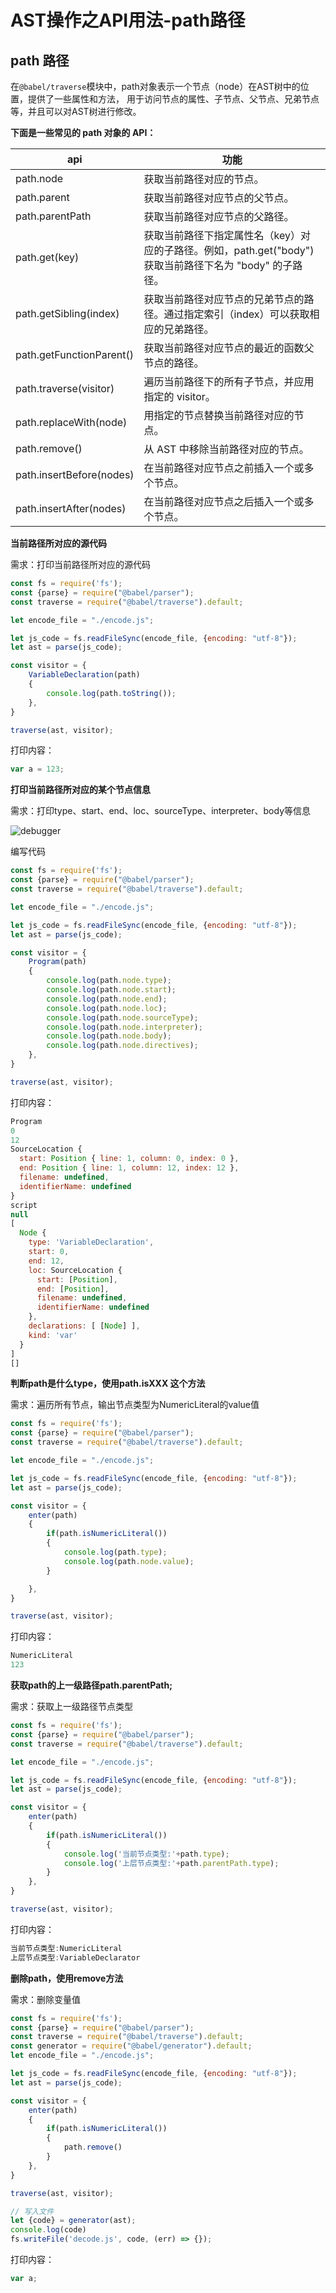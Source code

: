 # AST操作之API用法-path路径

## path 路径

在`@babel/traverse`模块中，path对象表示一个节点（node）在AST树中的位置，提供了一些属性和方法，
用于访问节点的属性、子节点、父节点、兄弟节点等，并且可以对AST树进行修改。

**下面是一些常见的 path 对象的 API：**

| api                      | 功能                                                                 |
|--------------------------|--------------------------------------------------------------------|
| path.node                | 获取当前路径对应的节点。                                                       |
| path.parent              | 获取当前路径对应节点的父节点。                                                    |
| path.parentPath          | 获取当前路径对应节点的父路径。                                                    |
| path.get(key)            | 获取当前路径下指定属性名（key）对应的子路径。例如，path.get("body") 获取当前路径下名为 "body" 的子路径。 |
| path.getSibling(index)   | 获取当前路径对应节点的兄弟节点的路径。通过指定索引（index）可以获取相应的兄弟路径。                       |
| path.getFunctionParent() | 获取当前路径对应节点的最近的函数父节点的路径。                                            |
| path.traverse(visitor)   | 遍历当前路径下的所有子节点，并应用指定的 visitor。                                      |
| path.replaceWith(node)   | 用指定的节点替换当前路径对应的节点。                                                 |
| path.remove()            | 从 AST 中移除当前路径对应的节点。                                                |
| path.insertBefore(nodes) | 在当前路径对应节点之前插入一个或多个节点。                                              |
| path.insertAfter(nodes)  | 在当前路径对应节点之后插入一个或多个节点。                                              |

**当前路径所对应的源代码**

需求：打印当前路径所对应的源代码

```javascript
const fs = require('fs');
const {parse} = require("@babel/parser");
const traverse = require("@babel/traverse").default;

let encode_file = "./encode.js";

let js_code = fs.readFileSync(encode_file, {encoding: "utf-8"});
let ast = parse(js_code);

const visitor = {
    VariableDeclaration(path)
    {
        console.log(path.toString());
    },
}

traverse(ast, visitor);
```

打印内容：

```javascript
var a = 123;
```

**打印当前路径所对应的某个节点信息**

需求：打印type、start、end、loc、sourceType、interpreter、body等信息

![debugger](./img/1.png)

编写代码

```javascript
const fs = require('fs');
const {parse} = require("@babel/parser");
const traverse = require("@babel/traverse").default;

let encode_file = "./encode.js";

let js_code = fs.readFileSync(encode_file, {encoding: "utf-8"});
let ast = parse(js_code);

const visitor = {
    Program(path)
    {
        console.log(path.node.type);
        console.log(path.node.start);
        console.log(path.node.end);
        console.log(path.node.loc);
        console.log(path.node.sourceType);
        console.log(path.node.interpreter);
        console.log(path.node.body);
        console.log(path.node.directives);
    },
}

traverse(ast, visitor);
```

打印内容：

```javascript
Program
0
12
SourceLocation {
  start: Position { line: 1, column: 0, index: 0 },
  end: Position { line: 1, column: 12, index: 12 },
  filename: undefined,
  identifierName: undefined
}
script
null
[
  Node {
    type: 'VariableDeclaration',
    start: 0,
    end: 12,
    loc: SourceLocation {
      start: [Position],
      end: [Position],
      filename: undefined,
      identifierName: undefined
    },
    declarations: [ [Node] ],
    kind: 'var'
  }
]
[]
```

**判断path是什么type，使用path.isXXX 这个方法**

需求：遍历所有节点，输出节点类型为NumericLiteral的value值

```javascript
const fs = require('fs');
const {parse} = require("@babel/parser");
const traverse = require("@babel/traverse").default;

let encode_file = "./encode.js";

let js_code = fs.readFileSync(encode_file, {encoding: "utf-8"});
let ast = parse(js_code);

const visitor = {
    enter(path)
    {
        if(path.isNumericLiteral())
        {
            console.log(path.type);
            console.log(path.node.value);
        }

    },
}

traverse(ast, visitor);
```

打印内容：

```javascript
NumericLiteral
123
```

**获取path的上一级路径path.parentPath;**

需求：获取上一级路径节点类型

```javascript
const fs = require('fs');
const {parse} = require("@babel/parser");
const traverse = require("@babel/traverse").default;

let encode_file = "./encode.js";

let js_code = fs.readFileSync(encode_file, {encoding: "utf-8"});
let ast = parse(js_code);

const visitor = {
    enter(path)
    {
        if(path.isNumericLiteral())
        {
            console.log('当前节点类型:'+path.type);
            console.log('上层节点类型:'+path.parentPath.type);
        }
    },
}

traverse(ast, visitor);
```

打印内容：

```javascript
当前节点类型:NumericLiteral
上层节点类型:VariableDeclarator
```

**删除path，使用remove方法**

需求：删除变量值

```javascript
const fs = require('fs');
const {parse} = require("@babel/parser");
const traverse = require("@babel/traverse").default;
const generator = require("@babel/generator").default;
let encode_file = "./encode.js";

let js_code = fs.readFileSync(encode_file, {encoding: "utf-8"});
let ast = parse(js_code);

const visitor = {
    enter(path)
    {
        if(path.isNumericLiteral())
        {
            path.remove()
        }
    },
}

traverse(ast, visitor);

// 写入文件
let {code} = generator(ast);
console.log(code)
fs.writeFile('decode.js', code, (err) => {});
```
打印内容：

```javascript
var a;
```